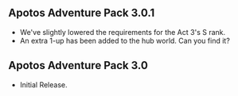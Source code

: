 ## Apotos Adventure Pack 3.0.1

- We've slightly lowered the requirements for the Act 3's S rank.
- An extra 1-up has been added to the hub world. Can you find it?

## Apotos Adventure Pack 3.0

- Initial Release.